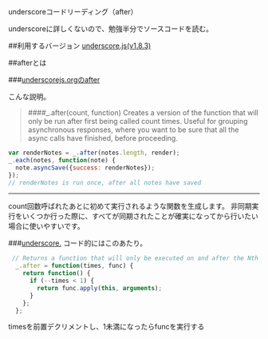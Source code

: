underscoreコードリーディング（after）

underscoreに詳しくないので、勉強半分でソースコードを読む。



##利用するバージョン
[underscore.js(v1.8.3)](https://github.com/jashkenas/underscore/tree/1.8.3)


##afterとは


###[underscorejs.orgのafter](http://underscorejs.org/#after)

こんな説明。
>####_.after(count, function) 
>Creates a version of the function that will only be run after first being called count times.
>Useful for grouping asynchronous responses, where you want to be sure that all the async calls have finished, before proceeding.

```javascript
var renderNotes = _.after(notes.length, render);
_.each(notes, function(note) {
  note.asyncSave({success: renderNotes});
});
// renderNotes is run once, after all notes have saved
```
------------- 
count回数呼ばれたあとに初めて実行されるような関数を生成します。
非同期実行をいくつか行った際に、すべてが同期されたことが確実になってから行いたい場合に使いやすいです。


###[underscore.](https://github.com/jashkenas/underscore/blob/1.8.3/underscore.js#L877)
コード的にはこのあたり。

```javascript
 // Returns a function that will only be executed on and after the Nth call.
  _.after = function(times, func) {
    return function() {
      if (--times < 1) {
        return func.apply(this, arguments);
      }
    };
  };

```

timesを前置デクリメントし、1未満になったらfuncを実行する
